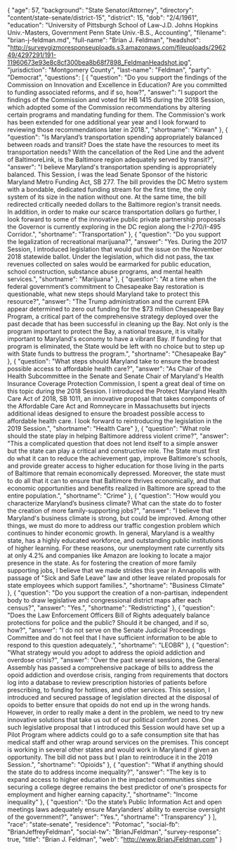 {
  "age": 57,
  "background": "State Senator/Attorney",
  "directory": "content/state-senate/district-15",
  "district": 15,
  "dob": "2/4/1961",
  "education": "University of Pittsburgh School of Law-J.D. Johns Hopkins Univ.-Masters, Government Penn State Univ.-B.S., Accounting",
  "filename": "brian-j-feldman.md",
  "full-name": "Brian J. Feldman",
  "headshot": "http://surveygizmoresponseuploads.s3.amazonaws.com/fileuploads/296249/4297291/191-11960673e93e8c8cf300bea8b68f7898_FeldmanHeadshot.jpg",
  "jurisdiction": "Montgomery County",
  "last-name": "Feldman",
  "party": "Democrat",
  "questions": [
    {
      "question": "Do you support the findings of the Commission on Innovation and Excellence in Education? Are you committed to funding associated reforms, and if so, how?",
      "answer": "I support the findings of the Commission and voted for HB 1415 during the 2018 Session, which adopted some of the Commission recommendations by altering certain programs and mandating funding for them. The Commission's work has been extended for one additional year year and I look forward to reviewing those recommendations later in 2018.",
      "shortname": "Kirwan"
    },
    {
      "question": "Is Maryland’s transportation spending appropriately balanced between roads and transit? Does the state have the resources to meet its transportation needs? With the cancellation of the Red Line and the advent of BaltimoreLink, is the Baltimore region adequately served by transit?",
      "answer": "I believe Maryland's transportation spending is appropriately balanced. This Session, I was the lead Senate Sponsor of the historic Maryland Metro Funding Act, SB 277. The bill provides the DC Metro system with a bondable, dedicated funding stream for the first time, the only system of its size in the nation without one. At the same time, the bill redirected critically needed dollars to the Baltimore region's transit needs. In addition, in order to make our scarce transportation dollars go further, I look forward to some of the innovative public private partnership proposals the Governor is currently exploring in the DC region along the I-270/I-495 Corridor.",
      "shortname": "Transportation"
    },
    {
      "question": "Do you support the legalization of recreational marijuana?",
      "answer": "Yes. During the 2017 Session, I introduced legislation that would put the issue on the November 2018 statewide ballot. Under the legislation, which did not pass, the tax revenues collected on sales would be earmarked for public education, school construction, substance abuse programs, and mental health services.",
      "shortname": "Marijuana"
    },
    {
      "question": "At a time when the federal government’s commitment to Chesapeake Bay restoration is questionable, what new steps should Maryland take to protect this resource?",
      "answer": "The Trump administration and the current EPA appear determined to zero out funding for the $73 million Chesapeake Bay Program, a critical part of the comprehensive strategy deployed over the past decade that has been successful in cleaning up the Bay. Not only is the program important to protect the Bay, a national treasure, it is vitally important to Maryland's economy to have a vibrant Bay. If funding for that program is eliminated, the State would be left with no choice but to step up with State funds to buttress the program.",
      "shortname": "Chesapeake Bay"
    },
    {
      "question": "What steps should Maryland take to ensure the broadest possible access to affordable health care?",
      "answer": "As Chair of the Health Subcommittee in the Senate and Senate Chair of Maryland's Health Insurance Coverage Protection Commission, I spent a great deal of time on this topic during the 2018 Session. I introduced the Protect Maryland Health Care Act of 2018, SB 1011, an innovative proposal that takes components of the Affordable Care Act and Romneycare in Massachusetts but injects additional ideas designed to ensure the broadest possible access to affordable health care. I look forward to reintroducing the legislation in the 2019 Session.",
      "shortname": "Health Care"
    },
    {
      "question": "What role should the state play in helping Baltimore address violent crime?",
      "answer": "This a complicated question that does not lend itself to a simple answer but the state can play a critical and constructive role. The State must first do what it can to reduce the achievement gap, improve Baltimore's schools, and provide greater access to higher education for those living in the parts of Baltimore that remain economically depressed. Moreover, the state must to do all that it can to ensure that Baltimore thrives economically, and that economic opportunities and benefits realized in Baltimore are spread to the entire population.",
      "shortname": "Crime"
    },
    {
      "question": "How would you characterize Maryland’s business climate? What can the state do to foster the creation of more family-supporting jobs?",
      "answer": "I believe that Maryland's business climate is strong, but could be improved. Among other things, we must do more to address our traffic congestion problem which continues to hinder economic growth. In general, Maryland is a wealthy state, has a highly educated workforce, and outstanding public institutions of higher learning. For these reasons, our unemployment rate currently sits at only 4.2% and companies like Amazon are looking to locate a major presence in the state. As for fostering the creation of more family supporting jobs, I believe that we made strides this year in Annapolis with passage of \"Sick and Safe Leave\" law and other leave related proposals for state employees which support families.",
      "shortname": "Business Climate"
    },
    {
      "question": "Do you support the creation of a non-partisan, independent body to draw legislative and congressional district maps after each census?",
      "answer": "Yes.",
      "shortname": "Redistricting"
    },
    {
      "question": "Does the Law Enforcement Officers Bill of Rights adequately balance protections for police and the public? Should it be changed, and if so, how?",
      "answer": "I do not serve on the Senate Judicial Proceedings Committee and do not feel that I have sufficient information to be able to respond to this question adequately.",
      "shortname": "LEOBR"
    },
    {
      "question": "What strategy would you adopt to address the opioid addiction and overdose crisis?",
      "answer": "Over the past several sessions, the General Assembly has passed a comprehensive package of bills to address the opoid addiction and overdose crisis, ranging from requirements that doctors log into a database to review prescription histories of patients before prescribing, to funding for hotlines, and other services. This session, I introduced and secured passage of legislation directed at the disposal of opoids to better ensure that opoids do not end up in the wrong hands. However, in order to really make a dent in the problem, we need to try new innovative solutions that take us out of our political comfort zones. One such legislative proposal that I introduced this Session would have set up a Pilot Program where addicts could go to a safe consumption site that has medical staff and other wrap around services on the premises. This concept is working in several other states and would work in Maryland if given an opportunity. The bill did not pass but I plan to reintroduce it in the 2019 Session.",
      "shortname": "Opioids"
    },
    {
      "question": "What if anything should the state do to address income inequality?",
      "answer": "The key is to expand access to higher education in the impacted communities since securing a college degree remains the best predictor of one's prospects for employment and higher earning capacity.",
      "shortname": "Income inequality"
    },
    {
      "question": "Do the state’s Public Information Act and open meetings laws adequately ensure Marylanders’ ability to exercise oversight of the government?",
      "answer": "Yes.",
      "shortname": "Transparency"
    }
  ],
  "race": "state-senate",
  "residence": "Potomac",
  "social-fb": "BrianJeffreyFeldman",
  "social-tw": "BrianJFeldman",
  "survey-response": true,
  "title": "Brian J. Feldman",
  "web": "http://www.BrianJFeldman.com"
}
